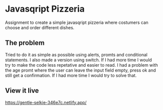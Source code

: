 # Javasqript Pizzeria

Assignment to create a simple javasqript pizzeria where costumers can choose and order different dishes.

## The problem

Tried to do it as simple as possible using alerts, promts and conditional statements. I also made a version using switch.
If I had more time I would try to make the code less repetative and easier to read.
I had a problem with the age promt where the user can leave the input field empty, press ok and still get a confirmation. If I had more time I would try to solve that.

## View it live
https://gentle-selkie-346e7c.netlify.app/

